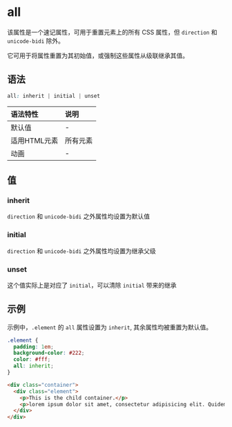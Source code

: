# all

该属性是一个速记属性，可用于重置元素上的所有 CSS 属性，但 `direction` 和 `unicode-bidi` 除外。

它可用于将属性重置为其初始值，或强制这些属性从级联继承其值。

## 语法

```css
all: inherit | initial | unset
```

| 语法特性     | 说明     |
| :----------- | :------- |
| 默认值       | -        |
| 适用HTML元素 | 所有元素 |
| 动画         | -        |

## 值

### inherit

`direction` 和 `unicode-bidi` 之外属性均设置为默认值

### initial

`direction` 和 `unicode-bidi` 之外属性均设置为继承父级

### unset

这个值实际上是对应了 `initial`，可以清除 `initial` 带来的继承

## 示例

示例中，`.element` 的 `all` 属性设置为 `inherit`, 其余属性均被重置为默认值。

```css
.element {
  padding: 1em;
  background-color: #222;
  color: #fff;
  all: inherit;
}
```

```html
<div class="container">
  <div class="element">
    <p>This is the child container.</p>
    <p>lorem ipsum dolor sit amet, consectetur adipisicing elit. Quidem, quos, quas, repellat, quod, natus, debitis, expedita, obcaecati, dolorum, quaerat, quasi, repudiandae, sapiente.</p>
  </div>
</div>
```

